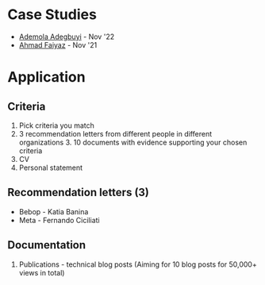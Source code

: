 
# Case Studies
- [Ademola Adegbuyi](https://medium.com/@ooade/my-experience-applying-for-a-global-talent-visa-95d906e06925) - Nov '22
- [Ahmad Faiyaz](https://faiyaz26.medium.com/how-did-i-get-uk-tier-1-global-talent-visa-3a9a5ecb4e73) - Nov '21

# Application
## Criteria

1. Pick criteria you match  
2. 3 recommendation letters from different people in different organizations 3. 10 documents with evidence supporting your chosen criteria  
4. CV  
5. Personal statement


## Recommendation letters (3)

- Bebop - Katia Banina
- Meta - Fernando Ciciliati

## Documentation

1. Publications - technical blog posts (Aiming for 10 blog posts for 50,000+ views in total)